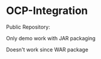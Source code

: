 # OCP-Integration

Public Repository:

Only demo work with JAR packaging

Doesn't work since WAR package

